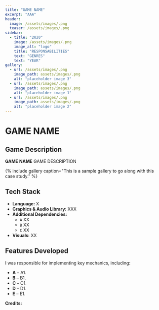 ```yaml
---
title: "GAME NAME"
excerpt: "AAA"
header:
  image: /assets/images/.png
  teaser: /assets/images/.png
sidebar:
  - title: "2020"
    image: /assets/images/.png
    image_alt: "logo"
    title: "RESPONSABILITIES"
    text: "GENRES"
    text: "YEAR"
gallery:
  - url: /assets/images/.png
    image_path: assets/images/.png
    alt: "placeholder image 3"
  - url: /assets/images/.png
    image_path: assets/images/.png
    alt: "placeholder image 1"
  - url: /assets/images/.png
    image_path: assets/images/.png
    alt: "placeholder image 2"
---
```


# GAME NAME 

## Game Description
**GAME NAME**  GAME DESCRIPTION 

{% include gallery caption="This is a sample gallery to go along with this case study." %}

## Tech Stack
- **Language:** X
- **Graphics & Audio Library:** XXX
- **Additional Dependencies:**
  - `A` XX
  - `B` XX
  - `C` XX
- **Visuals:** XX

## Features Developed
I was responsible for implementing key mechanics, including:
- **A** – A1.
- **B** – B1.
- **C** – C1.
- **D** – D1.
- **E** – E1.


**Credits:**
